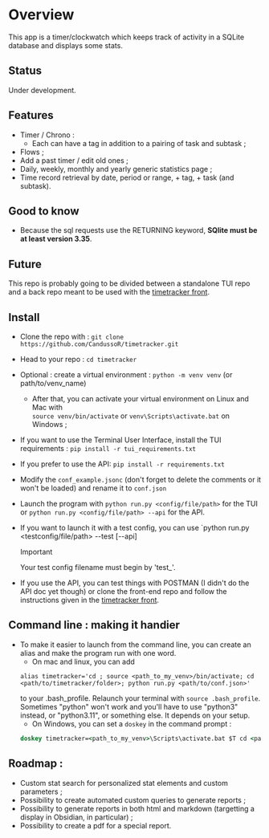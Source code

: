 # Overview

This app is a timer/clockwatch which keeps track of activity in a SQLite database and displays some stats.

## Status
Under development.

## Features
* Timer / Chrono :
  * Each can have a tag in addition to a pairing of task and subtask ;
* Flows ;
* Add a past timer / edit old ones ;
* Daily, weekly, monthly and yearly generic statistics page ;
* Time record retrieval by date, period or range, + tag, + task (and subtask).

## Good to know
* Because the sql requests use the RETURNING keyword, **SQlite must be at least version 3.35**.

## Future
This repo is probably going to be divided between a standalone TUI repo and a back repo meant to be used with the [timetracker front](https://github.com/CandussoR/timetracker_front).

## Install
- Clone the repo with :
  ```git clone https://github.com/CandussoR/timetracker.git```
- Head to your repo :
  ```cd timetracker```
- Optional : create a virtual environment :
  ```python -m venv venv``` (or path/to/venv_name)
  - After that, you can activate your virtual environment on Linux and Mac with  
  ```source venv/bin/activate```
  or
  ```venv\Scripts\activate.bat``` on Windows ;
- If you want to use the Terminal User Interface, install the TUI requirements :
  ```pip install -r tui_requirements.txt```
- If you prefer to use the API:
  ```pip install -r requirements.txt```
- Modify the `conf_example.jsonc` (don't forget to delete the comments or it won't be loaded) and rename it to `conf.json`
- Launch the program with `python run.py <config/file/path>` for the TUI or `python run.py <config/file/path> --api` for the API.
- If you want to launch it with a test config, you can use `python run.py <testconfig/file/path> --test [--api]

  > [!IMPORTANT]
  > Your test config filename must begin by 'test_'.
- If you use the API, you can test things with POSTMAN (I didn't do the API doc yet though) or clone the front-end repo and follow the instructions given in the [timetracker front](https://github.com/CandussoR/timetracker_front).

## Command line : making it handier
- To make it easier to launch from the command line, you can create an alias and make the program run with one word.  
  - On mac and linux, you can add  
  ```shell
  alias timetracker='cd ; source <path_to_my_venv>/bin/activate; cd <path/to/timetracker/folder>; python run.py <path/to/conf.json>'
  ```  
  to your .bash_profile. Relaunch your terminal with `source .bash_profile`. Sometimes "python" won't work and you'll have to use "python3" instead, or "python3.11", or something else. It depends on your setup.  
  - On Windows, you can set a `doskey` in the command prompt :
  ```cmd
  doskey timetracker=<path_to_my_venv>\Scripts\activate.bat $T cd <path/to/timetracker/folder> $T python run.py <path/to/conf.json>
  ```

## Roadmap :
* Custom stat search for personalized stat elements and custom parameters ;
* Possibility to create automated custom queries to generate reports ;
* Possibility to generate reports in both html and markdown (targetting a display in Obsidian, in particular) ;
* Possibility to create a pdf for a special report.